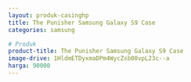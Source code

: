 ```yaml
---
layout: produk-casinghp
title: The Punisher Samsung Galaxy S9 Case
categories: samsung

# Produk
product-title: The Punisher Samsung Galaxy S9 Case
image-drive: 1HldmETDyxmaDPm4WycZsb00vpL23c--a
harga: 90000
---
```

